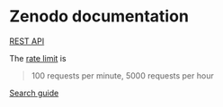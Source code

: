 # Zenodo documentation

[REST API](https://developers.zenodo.org/)

The [rate limit](https://developers.zenodo.org/#rate-limiting) is 
> 100 requests per minute, 5000 requests per hour

[Search guide](https://help.zenodo.org/guides/search/)

